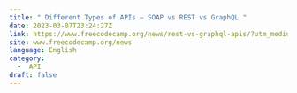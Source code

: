 ```yaml
---
title: " Different Types of APIs – SOAP vs REST vs GraphQL "
date: 2023-03-07T23:24:27Z
link: https://www.freecodecamp.org/news/rest-vs-graphql-apis/?utm_medium=RSS&utm_source=news.12bit.vn
site: www.freecodecamp.org/news
language: English
category:
  -  API 
draft: false
---
```

